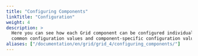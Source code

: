 ```yaml
---
title: "Configuring Components"
linkTitle: "Configuration"
weight: 4
description: >
  Here you can see how each Grid component can be configured individually based on
  common configuration values and component-specific configuration values.
aliases: ["/documentation/en/grid/grid_4/configuring_components/"]
---
```

